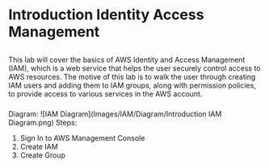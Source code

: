 # Introduction Identity Access Management
##
This lab will cover the basics of AWS Identity and Access Management (IAM), which is a web service that helps the user securely control access to AWS resources. The motive of this lab is to walk the user through creating IAM users and adding them to IAM groups, along with permission policies, to provide access to various services in the AWS account.
###
Diagram:
![IAM Diagram](Images/IAM/Diagram/Introduction IAM Diagram.png)
Steps:
1. Sign In to AWS Management Console
2. Create IAM
3. Create Group

